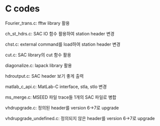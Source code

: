 # C codes
Fourier_trans.c: fftw library 활용

ch_st_hdrs.c: SAC IO 함수 활용하여 station header 변경

chst.c: external command를 load하여 station header 변경

cut.c: SAC library의 cut 함수 활용

diagonalize.c: lapack library 활용

hdroutput.c: SAC header 보기 좋게 출력

matlab_c_api.c: MatLab-C interface, stla, stlo 변경

ms_merge.c: MSEED 파일 trace들 1개의 SAC 파일로 병합

vhdrupgrade.c: 정의된 header를 version 6->7로 upgrade

vhdrupgrade_undefined.c: 정의되지 않은 header를 version 6->7로 upgrade

